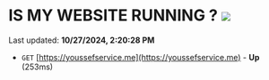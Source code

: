 # IS MY WEBSITE RUNNING ? [![](https://img.shields.io/static/v1?label=Sponsor&message=%E2%9D%A4&logo=GitHub&color=%23fe8e86)](https://github.com/sponsors/Youssef-Lehmam)

Last updated: **10/27/2024, 2:20:28 PM**

- `GET` [https://youssefservice.me](https://youssefservice.me) - **Up** (253ms)
